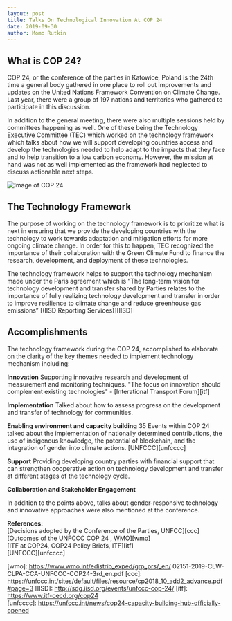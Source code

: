 ```yaml
---
layout: post
title: Talks On Technological Innovation At COP 24
date: 2019-09-30 
author: Momo Rutkin
---
```



## What is COP 24? 

COP 24, or the conference of the parties in Katowice, Poland is the 24th time a general body gathered in one place to roll out improvements and updates on the United Nations Framework Convention on Climate Change. Last year, there were a group of 197 nations and territories  who gathered to participate in this discussion.

 In addition to the general meeting, there were also multiple sessions held by committees happening as well. One of these being the Technology Executive Committee (TEC)  which worked on the technology framework which talks about how we will support developing countries access and develop the technologies needed to help adapt to the impacts that they face and to help transition to a low carbon economy. However, the mission at hand was not as well implemented as the framework had neglected to discuss actionable next steps.

 ![Image of COP 24](https://ane4bf-datap1.s3-eu-west-1.amazonaws.com/wmocms/s3fs-public/styles/featured_media_detail/public/event/featured_media/COP24.png?dJuxLLbMjG4qrHGSnwPxQ46zBoJaUcR8&itok=9qdRdliD)

## The Technology Framework

The purpose of working on the technology framework is to prioritize what is next in ensuring that we provide the developing countries with the technology to work towards adaptation and mitigation efforts for more ongoing climate change. In order for this to happen, TEC recognized the importance of their collaboration with the Green Climate Fund to finance the research, development, and deployment of these technologies. 

The technology framework helps to support the technology mechanism made under the Paris agreement which is  “The long-term vision for technology development and transfer shared by Parties relates to the importance of fully realizing technology development and transfer in order to improve resilience to climate change and reduce greenhouse gas emissions” [(IISD Reporting Services)][IISD]

## Accomplishments
The technology framework during the COP 24, accomplished to elaborate on the clarity of the key themes needed to implement technology mechanism including: 


**Innovation**
Supporting innovative research and development of measurement and monitoring techniques. "The focus on innovation should complement existing technologies" - 
[Interational Transport Forum][itf]

 **Implementation**
Talked about how to assess progress on the development and transfer of technology for communities.

**Enabling environment and capacity building**
 35 Events within COP 24 talked about the implementation of nationally determined contributions, the use of indigenous knowledge, the potential of blockchain, and the integration of gender into climate actions. [UNFCCC][unfcccc]

**Support**
Providing developing country parties with financial support that can strengthen cooperative action on technology development and transfer at different stages of the technology cycle. 

**Collaboration and Stakeholder Engagement**

In addition to the points above, talks about gender-responsive technology and innovative approaches were also mentioned at the conference. 

**References:**
<br>
[Decisions adopted by the Conference of the Parties, UNFCC][ccc] <br>
[Outcomes of the UNFCCC COP 24 , WMO][wmo] <br>
[ITF at COP24, COP24 Policy Briefs, ITF][itf] <br>
[UNFCCC][unfcccc]


[wmo]: https://www.wmo.int/edistrib_exped/grp_prs/_en/ 02151-2019-CLW-CLPA-CCA-UNFCCC-COP24-3rd_en.pdf
[ccc]: https://unfccc.int/sites/default/files/resource/cp2018_10_add2_advance.pdf#page=3 
[IISD]: http://sdg.iisd.org/events/unfccc-cop-24/ 
[itf]: https://www.itf-oecd.org/cop24  
[unfcccc]: https://unfccc.int/news/cop24-capacity-building-hub-officially-opened






